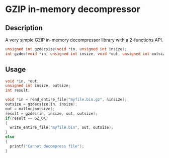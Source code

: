 # GZIP in-memory decompressor

## Description
A very simple GZIP in-memory decompressor library with a 2-functions API.

```c
unsigned int gzdecsize(void *in, unsigned int insize);
int gzdec(void *in, unsigned int insize, void *out, unsigned int outsize);
```

## Usage
```c
void *in, *out;
unsigned int insize, outsize;
int result;

void *in = read_entire_file("myfile.bin.gz", &insize);
outsize = gzdecsize(in, insize);
out = malloc(outsize);
result = gzdec(in, insize, out, outsize);
if(result == GZ_OK)
{
  write_entire_file("myfile.bin", out, outsize);
}
else
{
  printf("Cannot decompress file");
}
```
